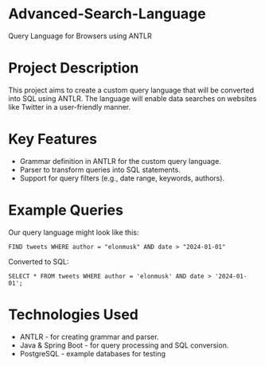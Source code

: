# Advanced-Search-Language
Query Language for Browsers using ANTLR

# Project Description
This project aims to create a custom query language that will be converted into SQL using ANTLR. The language will enable data searches on websites like Twitter in a user-friendly manner.

# Key Features
- Grammar definition in ANTLR for the custom query language.
- Parser to transform queries into SQL statements.
- Support for query filters (e.g., date range, keywords, authors).

# Example Queries
Our query language might look like this:  
```
FIND tweets WHERE author = "elonmusk" AND date > "2024-01-01"
```

Converted to SQL:  
```
SELECT * FROM tweets WHERE author = 'elonmusk' AND date > '2024-01-01';
```

# Technologies Used
- ANTLR - for creating grammar and parser.  
- Java & Spring Boot - for query processing and SQL conversion.  
- PostgreSQL -  example databases for testing  
